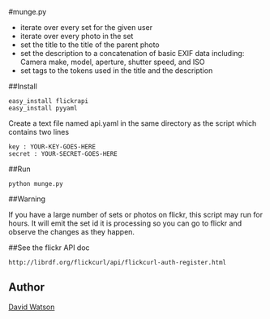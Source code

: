 #munge.py 

* iterate over every set for the given user
* iterate over every photo in the set
* set the title to the title of the parent photo
* set the description to a concatenation of basic EXIF data including: Camera make, model, aperture, shutter speed, and ISO
* set tags to the tokens used in the title and the description

##Install

    easy_install flickrapi
    easy_install pyyaml

Create a text file named api.yaml in the same directory as the script which contains two lines
    
    key : YOUR-KEY-GOES-HERE
    secret : YOUR-SECRET-GOES-HERE

##Run

    python munge.py

##Warning

If you have a large number of sets or photos on flickr, this script may run for hours. It will emit the set id it is processing so you can go to flickr and observe the changes as they happen.

##See the flickr API doc

    http://librdf.org/flickcurl/api/flickcurl-auth-register.html

## Author
<a href="http://davidwatson.org/">David Watson</a>